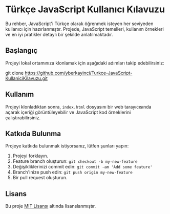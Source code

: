 # Türkçe JavaScript Kullanıcı Kılavuzu

Bu rehber, JavaScript'i Türkçe olarak öğrenmek isteyen her seviyeden kullanıcı için hazırlanmıştır. Projede, JavaScript temelleri, kullanım örnekleri ve en iyi pratikler detaylı bir şekilde anlatılmaktadır.

## Başlangıç

Projeyi lokal ortamınıza klonlamak için aşağıdaki adımları takip edebilirsiniz:

git clone https://github.com/yberkayinci/Turkce-JavaScript-KullaniciKilavuzu.git

## Kullanım

Projeyi klonladıktan sonra, `index.html` dosyasını bir web tarayıcısında açarak içeriği görüntüleyebilir ve JavaScript kod örneklerini çalıştırabilirsiniz.

## Katkıda Bulunma

Projeye katkıda bulunmak istiyorsanız, lütfen şunları yapın:

1. Projeyi forklayın.
2. Feature branch oluşturun: `git checkout -b my-new-feature`
3. Değişikliklerinizi commit edin: `git commit -am 'Add some feature'`
4. Branch'inize push edin: `git push origin my-new-feature`
5. Bir pull request oluşturun.

## Lisans

Bu proje [MIT Lisansı](LICENSE) altında lisanslanmıştır.

